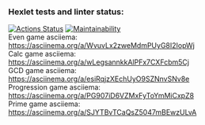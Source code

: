 ### Hexlet tests and linter status:
[![Actions Status](https://github.com/Salevol/java-project-61/workflows/hexlet-check/badge.svg)](https://github.com/Salevol/java-project-61/actions)
[![Maintainability](https://api.codeclimate.com/v1/badges/efdd37fd5e3ce4abbbca/maintainability)](https://codeclimate.com/github/Salevol/java-project-61/maintainability)\
Even game asciiema: \
https://asciinema.org/a/WvuvLx2zweMdmPUyG8I2IopWj \
Calc game asciiema: \
https://asciinema.org/a/wLegsannkkAlPFx7CXFcbm5Cj \
GCD game asciiema: \
https://asciinema.org/a/esiRqjzXEchUyO9SZNnvSNv8e \
Progression game asciiema: \
https://asciinema.org/a/PG907iD6VZMxFyToYmMiCxpZ8 \
Prime game asciiema: \
https://asciinema.org/a/SJYTBvTCaQsZ5047mBEwzULvA
